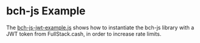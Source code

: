 # bch-js Example

The [bch-js-jwt-example.js](./bch-js-jwt-example.js) shows how to instantiate the bch-js library with a JWT token from FullStack.cash, in order to increase rate limits.
